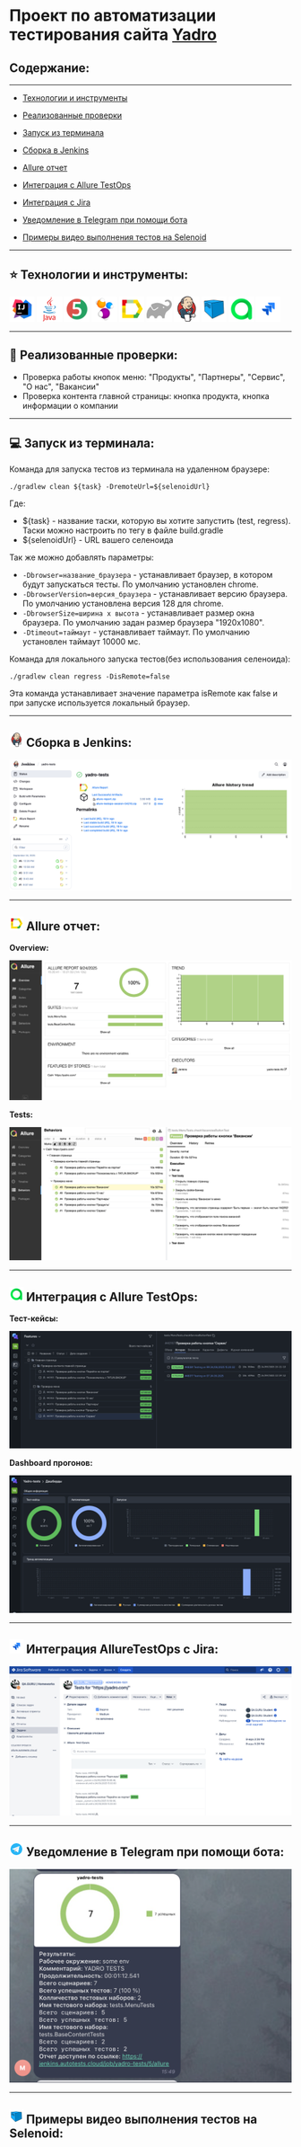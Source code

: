 
# Проект по автоматизации тестирования сайта [Yadro](https://yadro.com/)

## **Содержание:**
____

* [Технологии и инструменты](#технологии-и-инструменты)

* [Реализованные проверки](#реализованные-проверки)

* [Запуск из терминала](#запуск-из-терминала)

* [Сборка в Jenkins](#сборка-в-jenkins)

* [Allure отчет](#allure-отчет)

* [Интеграция с Allure TestOps](#интеграция-с-allure-testops)

* [Интеграция с Jira](#интеграция-с-jira)

* [Уведомление в Telegram при помощи бота](#уведомление-в-telegram-при-помощи-бота)

* [Примеры видео выполнения тестов на Selenoid](#примеры-видео-выполнения-тестов-на-selenoid)
___
## :star: Технологии и инструменты:

<img width="45" alt="IntelliJ IDEA" src="media/icons/Idea.svg">
<img width="45" alt="Java" src="media/icons/java.svg">
<img width="45" alt="JUnit5" src="media/icons/Junit5.svg">
<img width="45" alt="Selenide" src="media/icons/Selenide.svg">
<img width="45" alt="Allure" src="media/icons/Allure.svg">
<img width="45" alt="Gradle" src="media/icons/gradle-original.svg">
<img width="45" alt="Jenkins" src="media/icons/jenkins.svg">
<img width="45" alt="Selenoid" src="media/icons/Selenoid.svg">
<img width="45" alt="Selenoid" src="media/icons/Allure_TO.svg">
<img width="45" alt="Selenoid" src="media/icons/jira.svg">

___
## :open_file_folder: Реализованные проверки:

- Проверка работы кнопок меню: "Продукты", "Партнеры", "Сервис", "О нас", "Вакансии"
- Проверка контента главной страницы: кнопка продукта, кнопка информации о компании

___
## :computer: Запуск из терминала:

<p>Команда для запуска тестов из терминала на удаленном браузере:</p>

```
./gradlew clean ${task} -DremoteUrl=${selenoidUrl}
```

Где: 
- ${task} - название таски, которую вы хотите запустить (test, regress). Таски можно настроить по тегу в файле build.gradle
- ${selenoidUrl} - URL вашего селеноида

Так же можно добавлять параметры:
- `-Dbrowser=название_браузера` - устанавливает браузер, в котором будут запускаться тесты. По умолчанию установлен chrome.
- `-DbrowserVersion=версия_браузера` - устанавливает версию браузера. По умолчанию установлена версия 128 для chrome.
- `-DbrowserSize=ширина x высота` - устанавливает размер окна браузера. По умолчанию задан размер браузера "1920x1080".
- `-Dtimeout=таймаут` - устанавливает таймаут. По умолчанию установлен таймаут 10000 мс.

Команда для локального запуска тестов(без использования селеноида):

```
./gradlew clean regress -DisRemote=false
```

Эта команда устанавливает значение параметра isRemote как false и при запуске используется локальный браузер.

___
## <img width="25" alt="Jenkins" src="media/icons/jenkins.svg"> Сборка в Jenkins:

<img alt="Сборка в Jenkins" src="media/images/jenkins.png">

___
## <img width="25" alt="Allure" src="media/icons/Allure.svg"> Allure отчет:

**Overview:**

<img alt="Allure отчет" src="media/images/allure.png">

**Tests:**

<img alt="Allure отчет: тесты" src="media/images/allure-tests.png">

___
## <img width="25" alt="AllureTestOps" src="media/icons/Allure_TO.svg"> Интеграция с Allure TestOps:

**Тест-кейсы:**

<img alt="Интеграция с Allure TestOps" src="media/images/AllureTestOps.png">

**Dashboard прогонов:**

<img alt="Интеграция с Allure TestOps: прогоны" src="media/images/AllureTestOps-прогоны.png">

___
## <img width="25" alt="Jira" src="media/icons/jira.svg"> Интеграция AllureTestOps с Jira:

<img alt="Интеграция с Jira" src="media/images/jira.png">

___
## <img width="25" alt="telegram" src="media/icons/telegram.svg"> Уведомление в Telegram при помощи бота:

<img alt="Интеграция с Jira" src="media/images/telegram.png">

___
## <img width="25" alt="Selenoid" src="media/icons/Selenoid.svg"> Примеры видео выполнения тестов на Selenoid: